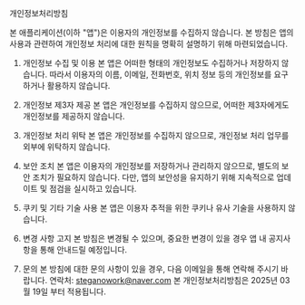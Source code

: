 개인정보처리방침

본 애플리케이션(이하 "앱")은 이용자의 개인정보를 수집하지 않습니다. 본 방침은 앱의 사용과 관련하여 개인정보 처리에 대한 원칙을 명확히 설명하기 위해 마련되었습니다.

1. 개인정보 수집 및 이용
본 앱은 어떠한 형태의 개인정보도 수집하거나 저장하지 않습니다. 따라서 이용자의 이름, 이메일, 전화번호, 위치 정보 등의 개인정보를 요구하거나 활용하지 않습니다.

2. 개인정보 제3자 제공
본 앱은 개인정보를 수집하지 않으므로, 어떠한 제3자에게도 개인정보를 제공하지 않습니다.

3. 개인정보 처리 위탁
본 앱은 개인정보를 수집하지 않으므로, 개인정보 처리 업무를 외부에 위탁하지 않습니다.

4. 보안 조치
본 앱은 이용자의 개인정보를 저장하거나 관리하지 않으므로, 별도의 보안 조치가 필요하지 않습니다. 다만, 앱의 보안성을 유지하기 위해 지속적으로 업데이트 및 점검을 실시하고 있습니다.

5. 쿠키 및 기타 기술 사용
본 앱은 이용자 추적을 위한 쿠키나 유사 기술을 사용하지 않습니다.

6. 변경 사항 고지
본 방침은 변경될 수 있으며, 중요한 변경이 있을 경우 앱 내 공지사항을 통해 안내드릴 예정입니다.

7. 문의
본 방침에 대한 문의 사항이 있을 경우, 다음 이메일을 통해 연락해 주시기 바랍니다.
연락처: steganowork@naver.com
본 개인정보처리방침은 2025년 03월 19일 부터 적용됩니다.

